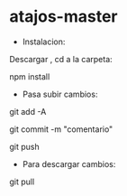 ﻿# atajos-master

- Instalacion:

Descargar , cd a la carpeta:

npm install

- Pasa subir cambios:

git add -A

git commit -m "comentario" 

git push 

- Para descargar cambios:

git pull

